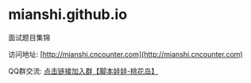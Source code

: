 mianshi.github.io
=================

面试题目集锦

访问地址:  [http://mianshi.cncounter.com](http://mianshi.cncounter.com)

QQ群交流: [点击链接加入群【脚本娃娃-桃花岛】](http://jq.qq.com/?_wv=1027&k=TmIa7G)
